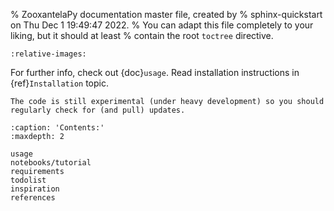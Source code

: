 % ZooxantelaPy documentation master file, created by
% sphinx-quickstart on Thu Dec  1 19:49:47 2022.
% You can adapt this file completely to your liking, but it should at least
% contain the root `toctree` directive.

```{include} ../../README.md
:relative-images:
```

For further info, check out {doc}`usage`.
Read installation instructions in {ref}`Installation` topic.

```{warning}
The code is still experimental (under heavy development) so you should regularly check for (and pull) updates.

```

```{toctree}
:caption: 'Contents:'
:maxdepth: 2

usage
notebooks/tutorial
requirements
todolist
inspiration
references
```